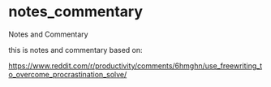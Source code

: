 # notes_commentary
Notes and Commentary

this is notes and commentary
based on:

https://www.reddit.com/r/productivity/comments/6hmghn/use_freewriting_to_overcome_procrastination_solve/



